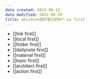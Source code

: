 ```yaml
---
date created: 2022-08-11
date modified: 2022-08-20
title: obsidian组织笔记的N个 xx first
---
```


- [[link first]]
- [[local first]]
- [[folder first]]
- [[dailynote first]]
- [[material first]]
- [[topic first]]
- [[architect first]]
- [[action first]]
